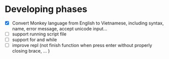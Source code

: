 # Developing phases

- [x] Convert Monkey language from English to Vietnamese, including syntax, name, error message, accept unicode input...
- [ ] support running script file
- [ ] support for and while
- [ ] improve repl (not finish function when press enter without properly closing brace, ... )
